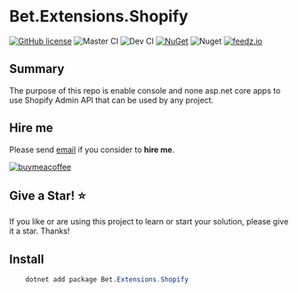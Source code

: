 # Bet.Extensions.Shopify

[![GitHub license](https://img.shields.io/badge/license-MIT-blue.svg?style=flat-square)](https://raw.githubusercontent.com/kdcllc/Bet.Extensions.Shopify/master/LICENSE)
![Master CI](https://github.com/kdcllc/Bet.Extensions.Shopify/actions/workflows/master.yml/badge.svg)
![Dev CI](https://github.com/kdcllc/Bet.Extensions.Shopify/actions/workflows/dev.yml/badge.svg)
[![NuGet](https://img.shields.io/nuget/v/Bet.Extensions.Shopify.svg)](https://www.nuget.org/packages?q=BBet.Extensions.Shopify)
![Nuget](https://img.shields.io/nuget/dt/Bet.Extensions.Shopify)
[![feedz.io](https://img.shields.io/badge/endpoint.svg?url=https://f.feedz.io/kdcllc/bet-extensions-shopify/shield/Bet.Extensions.Shopify/latest)](https://f.feedz.io/kdcllc/bet-extensions-shopify/packages/Bet.Extensions.Shopify/latest/download)

## Summary

The purpose of this repo is enable console and none asp.net core apps to use Shopify Admin API that can be used by any project.

## Hire me

Please send [email](mailto:kingdavidconsulting@gmail.com) if you consider to **hire me**.

[![buymeacoffee](https://www.buymeacoffee.com/assets/img/custom_images/orange_img.png)](https://www.buymeacoffee.com/vyve0og)

## Give a Star! :star:

If you like or are using this project to learn or start your solution, please give it a star. Thanks!

## Install

```csharp
    dotnet add package Bet.Extensions.Shopify
```

